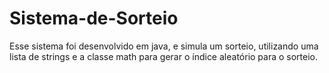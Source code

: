 # Sistema-de-Sorteio
Esse sistema foi desenvolvido em java, e simula um sorteio, utilizando uma lista de strings e a classe math para gerar o índice aleatório para o sorteio.
